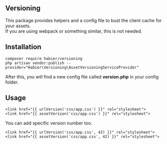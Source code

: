## Versioning
This package provides helpers and a config file to bust the client cache for your assets.  
If you are using webpack or something similar, this is not needed.  

## Installation
```shell
composer require habier/versioning
php artisan vendor:publish --provider="Habier\Versioning\AssetVersioningServiceProvider"
```

After this, you will find a new config file called **version.php** in your config folder.

## Usage
```blade
<link href="{{ urlVersion('css/app.css') }}" rel="stylesheet">
<link href="{{ assetVersion('css/app.css') }}" rel="stylesheet">
```

You can add specific version number too.
```blade
<link href="{{ urlVersion('css/app.css', 42) }}" rel="stylesheet">
<link href="{{ assetVersion('css/app.css', 42) }}" rel="stylesheet">
```
